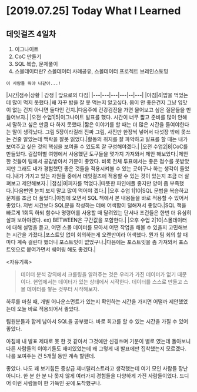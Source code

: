 # [2019.07.25] Today What I Learned
## 데잇걸즈 4일차

1. 이그나이트
2. CoC 만들기
3. SQL 복습, 문제풀이
4. 스몰데이터란? 스몰데이터 사례공유, 스몰데이터 프로젝트 브레인스토밍

`이 사람들 뭐야 나같아...!`

|시간|점수|상황 | 감정 | 앞으로의 다짐|
|---|---|---|---|--|---|
|아침|4|밥을 먹었는데 많이 먹지 못했다.|왜 자꾸 밥을 잘 못 먹는지 알고싶다. 몸이 안 좋은건지 그냥 입맛이 없는 건지 아니면 둘다인 건지.|다음주에 건강검진을 가면 물어보고 싶은 질문들을 만들어보자.|
|오전 수업1|5|이그나이트 발표를 했다. 시간이 너무 짧고 준비를 많이 안해서 말하고 싶은 만큼 다 하지 못했다.|짧은 이야기를 할 때는 더 많은 시간을 들여야한다는 말이 생각났다. 그림 5장이라길래 진짜 그림, 사진만 한장씩 넣어서 다섯장 밖에 못쓰는 건줄 알았는데 맥락을 잘못 읽었다.|활동의 취지를 잘 파악하고 발표를 할 때는 내가 보여주고 싶은 것의 핵심을 보여줄 수 있도록 잘 구성해야겠다.|
|오전 수업2|8|CoC를 만들었다. 길잡이별 여행에서 사용했던 도구들을 몇가지 가져와서 제안 해보았다.|제안한 것들이 팀에서 공감받아서 기분이 좋았다. 비록 전체 투표에서는 좋은 점수를 못받았지만 그래도 내가 경험했던 좋은 것들을 적용시켜볼 수 있는 곳이구나 하는 생각이 들었다.|내가 가지고 있는 자원들 중에서 데잇걸즈에 적용할 수 있는 것이 있는지 조금 더 살펴보고 제안해보자.|
|점심|8|피자를 먹었다.|따뜻한 파인애플 좋지만 양이 좀 부족했다.|다음번엔 눈치 보지 말고 많이 먹어야 겠다.|
|오후 수업 1|10|SQL 문법을 복습하고 문제를 조금 더 풀었다.|아침에 오면서 SQL 책에서 본 내용들을 바로 적용할 수 있어서 좋았다. 저번 시간보다 SQL문을 작성하는 데에 어색함이 덜해져서 좋았다.|SQL 책을 빠르게 1회독 하되 함수나 명령어를 사용할 때 달려있는 단서나 조건들은 한번 더 유심히 살펴 보아야겠다. ex) BETWEEN은 구간값을 포함한다.|
|오후 수업 2|10|스몰데이터에 대해 설명을 듣고, 어떤 스몰 데이터를 모아서 어떤 작업을 해볼 수 있을지 고민해보는 시간을 가졌다.|포스트잇 없이 회의하는게 오랜만이라 어색했다. 뭔가 팀 회의 할 때마다 계속 걸린다 했더니 포스트잇이 없었구나.|다음에는 포스트잇을 좀 가져와서 포스트잇으로 붙여가면서 쉐어링 해도 좋겠다.|

<자유기록>
> 데이터 분석 강의에서 크롤링을 알려주는 것은 우리가 가진 데이터가 없기 때문이다. 현업에서는 데이터가 있는 상태에서 시작한다. 데이터를 스스로 만들고 스몰 데이터를 쌓는 것부터 시작해보자.

하루를 마칠 때, 개별 어나운스먼트가 있는지 확인하는 시간을 가지면 어떨까 제안했었는데 오늘 바로 적용되어서 좋았다.

팀원분들과 함께 남아서 SQL을 공부했다. 바로 회고를 할 수 있는 시간을 가질 수 있어 좋았다.

아침에 내 발표 제대로 못 한 것 같아서 그것에만 신경쓰며 기분이 별로 였는데 돌아보니 다른 사람들의 이야기들도 재미있었는데 왜 그렇게 내 발표에만 집착했는지 모르겠다. 나를 보여주는 건 5개월 동안 계속 할텐데.

좋았다. 나도 꽤 보기힘든 중상급 제너럴리스트라고 생각했는데 여기 모인 사람들 장난 아니다. 한 분 한 분 나 못지 않게 여러가지 경험들을 다양하게 가진 사람들이었다. 드디어 이런 사람들이 한 가득인 곳에 도착했구나.